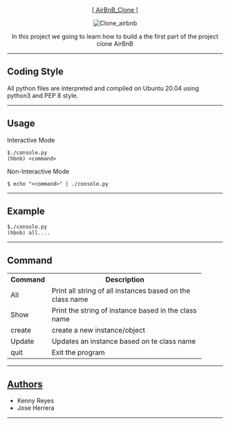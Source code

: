 <p align="center">
   <a href="https://github.com/KennyReyesS/AirBnB_clone">[ AirBnB_Clone ]</a>
</p>

<p align = "center">
   <img src="https://i.ibb.co/YNcJjqS/Clone-airbnb.jpg" alt="Clone_airbnb" border="0">
</p>

<p align="center">
        In this project we going to learn how to build a the first part of the project clone AirBnB
</p>

---

Coding Style
-----------
All python files are interpreted and compiled on Ubuntu 20.04 using python3 and PEP 8 style.


---

Usage
-----------
<p>Interactive Mode</p>

```
$./console.py
(hbnb) <command>
```

<p>Non-Interactive Mode</p>

```
$ echo "<command>" | ./console.py
```

---
Example
-----------

```
$./console.py
(hbnb) all....

```

---
Command
------------

<table style= "width:90%">
	<tr>
		<th>Command</th>
		<th>Description</th>
	</tr>
	<tr>
		<td>All <class name> </td>
		<td>Print all string of all instances based on the class name</td>
	</tr>
	<tr>
		<td>Show <class name> </td>
                <td>Print the string of instance based in the class name</td>
	</tr>
	<tr>
                <td>create <class name> </td>
                <td>create a new instance/object</td>
        </tr>
	<tr>
                <td>Update <class name> </td>
                <td>Updates an instance based on te class name</td>
        </tr>
	<tr>
                <td>quit</td>
                <td>Exit the program</td>
        </tr>

</table>

---
## [Authors](https://github.com/KennyReyesS/AirBnB_clone/blob/main/AUTHORS)

<ul>
        <li>Kenny Reyes</li>
        <li>Jose Herrera</li>
</ul>

-------

